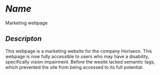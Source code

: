 # *Name*
Marketing webpage
## *Descripton* 
This webpage is a marketing website for the company Horiseon. This webpage is now fully accessible to users who may have a disability, specifically vision impairment. Before the wesite lacked semantic tags, which prevented the site from being accessed to its full potential. 
